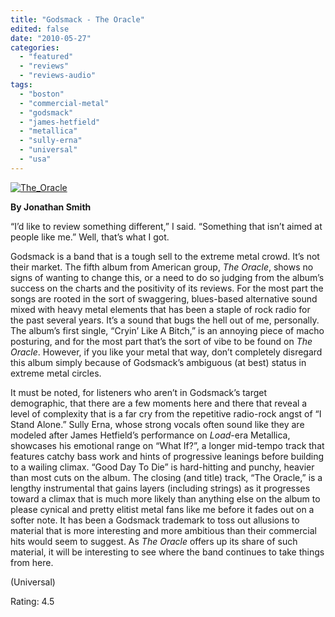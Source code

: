 ```yaml
---
title: "Godsmack - The Oracle"
edited: false
date: "2010-05-27"
categories:
  - "featured"
  - "reviews"
  - "reviews-audio"
tags:
  - "boston"
  - "commercial-metal"
  - "godsmack"
  - "james-hetfield"
  - "metallica"
  - "sully-erna"
  - "universal"
  - "usa"
---
```


[![The_Oracle](http://www.hellbound.ca/wp-content/uploads/2010/05/The_Oracle.jpg "The_Oracle")](http://www.hellbound.ca/wp-content/uploads/2010/05/The_Oracle.jpg)

**By Jonathan Smith**

“I’d like to review something different,” I said. “Something that isn’t aimed at people like me.” Well, that’s what I got.

Godsmack is a band that is a tough sell to the extreme metal crowd. It’s not their market. The fifth album from American group, _The Oracle_, shows no signs of wanting to change this, or a need to do so judging from the album’s success on the charts and the positivity of its reviews. For the most part the songs are rooted in the sort of swaggering, blues-based alternative sound mixed with heavy metal elements that has been a staple of rock radio for the past several years. It’s a sound that bugs the hell out of me, personally. The album’s first single, “Cryin’ Like A Bitch,” is an annoying piece of macho posturing, and for the most part that’s the sort of vibe to be found on _The Oracle_. However, if you like your metal that way, don’t completely disregard this album simply because of Godsmack’s ambiguous (at best) status in extreme metal circles.

It must be noted, for listeners who aren’t in Godsmack’s target demographic, that there are a few moments here and there that reveal a level of complexity that is a far cry from the repetitive radio-rock angst of “I Stand Alone.” Sully Erna, whose strong vocals often sound like they are modeled after James Hetfield’s performance on _Load_\-era Metallica, showcases his emotional range on “What If?”, a longer mid-tempo track that features catchy bass work and hints of progressive leanings before building to a wailing climax. “Good Day To Die” is hard-hitting and punchy, heavier than most cuts on the album. The closing (and title) track, “The Oracle,” is a lengthy instrumental that gains layers (including strings) as it progresses toward a climax that is much more likely than anything else on the album to please cynical and pretty elitist metal fans like me before it fades out on a softer note. It has been a Godsmack trademark to toss out allusions to material that is more interesting and more ambitious than their commercial hits would seem to suggest. As _The Oracle_ offers up its share of such material, it will be interesting to see where the band continues to take things from here.

(Universal)

Rating: 4.5
